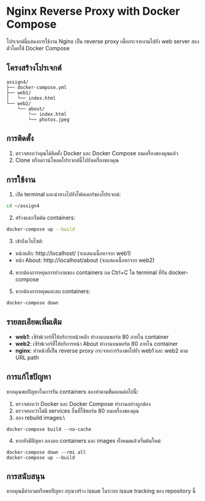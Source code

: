 # Nginx Reverse Proxy with Docker Compose

โปรเจกต์นี้แสดงการใช้งาน Nginx เป็น reverse proxy เพื่อกระจายงานไปยัง web server สองตัวโดยใช้ Docker Compose

## โครงสร้างโปรเจกต์
```
assign4/
├── docker-compose.yml
├── web1/
│   └── index.html
└── web2/
    └── about/
        └── index.html
        └── photos.jpeg
```

## การติดตั้ง

1. ตรวจสอบว่าคุณได้ติดตั้ง Docker และ Docker Compose บนเครื่องของคุณแล้ว
2. Clone หรือดาวน์โหลดโปรเจกต์นี้ไปยังเครื่องของคุณ

## การใช้งาน

1. เปิด terminal และนำทางไปยังโฟลเดอร์ของโปรเจกต์:
```bash
cd ~/assign4
```
2. สร้างและเริ่มต้น containers:

```bash
docker-compose up --build
```

3. เข้าถึงเว็บไซต์:
- หน้าหลัก: http://localhost/ (จะแสดงเนื้อหาจาก web1)
- หน้า About: http://localhost/about (จะแสดงเนื้อหาจาก web2)

4. หากต้องการหยุดการทำงานของ containers กด Ctrl+C ใน terminal ที่รัน docker-compose

5. หากต้องการหยุดและลบ containers:

```bash
docker-compose down
```

## รายละเอียดเพิ่มเติม

- **web1**: เซิร์ฟเวอร์ที่ให้บริการหน้าหลัก ทำงานบนพอร์ต 80 ภายใน container
- **web2**: เซิร์ฟเวอร์ที่ให้บริการหน้า About ทำงานบนพอร์ต 80 ภายใน container
- **nginx**: ทำหน้าที่เป็น reverse proxy กระจายการร้องขอไปยัง web1 และ web2 ตาม URL path

## การแก้ไขปัญหา

หากคุณพบปัญหาในการรัน containers ลองทำตามขั้นตอนต่อไปนี้:

1. ตรวจสอบว่า Docker และ Docker Compose ทำงานอย่างถูกต้อง
2. ตรวจสอบว่าไม่มี services อื่นที่ใช้พอร์ต 80 บนเครื่องของคุณ
3. ลอง rebuild images:\

```
docker-compose build --no-cache
```

4. หากยังมีปัญหา ลองลบ containers และ images ทั้งหมดแล้วเริ่มต้นใหม่:

```
docker-compose down --rmi all
docker-compose up --build
```

## การสนับสนุน

หากคุณมีคำถามหรือพบปัญหา กรุณาสร้าง issue ในระบบ issue tracking ของ repository นี้